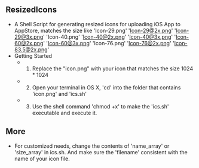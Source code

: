 ## ResizedIcons
* A Shell Script for generating resized icons for uploading iOS App to AppStore, matches  the size like 'Icon-29.png' 'Icon-29@2x.png' 'Icon-29@3x.png' 'Icon-40.png' 'Icon-40@2x.png' 'Icon-40@3x.png' 'Icon-60@2x.png' 'Icon-60@3x.png' 'Icon-76.png' 'Icon-76@2x.png' 'Icon-83.5@2x.png'
* Getting Started
    * 1. Replace the "icon.png" with your icon that matches the size 1024 * 1024
    * 2. Open your terminal in OS X, 'cd' into the folder that contains 'icon.png' and 'ics.sh'
    * 3. Use the shell command 'chmod +x' to make the 'ics.sh' executable and execute it.

## More
   * For customized needs, change the contents of  'name_array' or  'size_array' in  ics.sh. And make sure the 'filename' consistent with      the name of your icon file.
